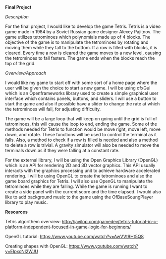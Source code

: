 **Final Project**

*Description*

For the final project, I would like to develop the game Tetris. Tetris is a video game made in 1984 by a Soviet
Russian game designer Alexey Pajitnov. The game utilizes tetrominoes which polynomials made up of 4 blocks. The
objective of the game is to manipulate the tetrominoes by rotating and moving them while they fall to the bottom.
If a row is filled with blocks, it is cleared. Every time a row is cleared the game moves to a new level, causing
the tetrominoes to fall fasters. The game ends when the blocks reach the top of
the grid. 

*Overview/Approach*

I would like my game to start off with some sort of a home page where the user will be given the choice to start 
a new game. I will be using ofxGui which is an Openframeworks library used to create a simple graphical user 
interface which contains panels, buttons, and sliders. I will use a button to start the game and also if possible 
have a slider to change the rate at which the tetrominoes will fall, for adjusting difficulty. 

The game will be a large loop that will keep on going until the grid is full of tetrominoes, this will cause the 
loop to end, ending the game. Some of the methods needed for Tetris to function would be move right, move left, 
move down, and rotate. These functions will be used to control the terminal as it falls. Also, a method to check 
if a row is filled is needed and also a method to delete a row is trivial. A gravity simulator will also be needed
to move the terminals down as if they were falling at a constant rate.

For the external library, I will be using the Open Graphics Library (OpenGL) which is an API for rendering 2D and 
3D vector graphics. This API usually interacts with the graphics processing unit to achieve hardware accelerated
rendering. I will be using OpenGL to create the tetrominoes and also the game board graphics for Tetris. I will 
also use OpenGL to manipulate the tetrominoes while they are falling. While the game is running I want to create 
a side panel with the current score and the time elapsed. I would also like to add background music to the game 
using the OfBaseSoungPlayer library to play music.  

**Resources**

Tetris algorithem overview:
http://javilop.com/gamedev/tetris-tutorial-in-c-platform-independent-focused-in-game-logic-for-beginners/

OpenGL tutorial:
https://www.youtube.com/watch?v=AwVVt9Ht5Q8

Creating shapes with OpenGL:
https://www.youtube.com/watch?v=EIpxcNl2WJU